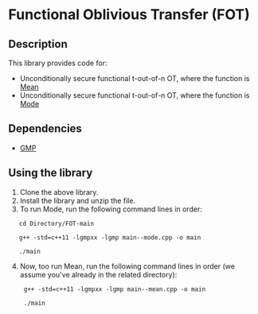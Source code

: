 # Functional Oblivious Transfer (FOT)
## Description
This library provides code for: 
  * Unconditionally secure functional t-out-of-n OT, where the function is [Mean](https://github.com/anonymous2012000/FOT/blob/main/main--mean.cpp)
  * Unconditionally secure functional t-out-of-n OT, where the function is [Mode](https://github.com/anonymous2012000/FOT/blob/main/main--mode.cpp)




## Dependencies

* [GMP](https://gmplib.org/)

## Using the library

1. Clone the above library.
2. Install the library and unzip the file.
3. To run Mode, run the following command lines in order:

 ```
    cd Directory/FOT-main

    g++ -std=c++11 -lgmpxx -lgmp main--mode.cpp -o main

    ./main
```
4. Now, too run Mean, run the following command lines in order (we assume you've already in the related directory):
   
   ```
    g++ -std=c++11 -lgmpxx -lgmp main--mean.cpp -o main
   
    ./main
   ```

   
       

      
